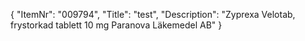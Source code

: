 {
  "ItemNr": "009794",
  "Title": "test",
  "Description": "Zyprexa Velotab, frystorkad tablett 10 mg Paranova Läkemedel AB"
}